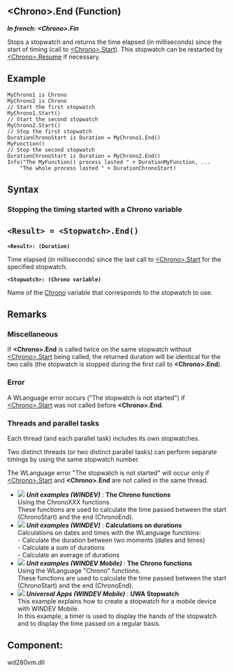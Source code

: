 


## &lt;Chrono&gt;.End (Function)

***In french: &lt;Chrono&gt;.Fin***



<a name="XUse"></a>
<a name="Use"></a>
<a name="description"></a>
Stops a stopwatch and returns the time elapsed (in milliseconds) since the start of timing (call to [&lt;Chrono&gt;.Start](../WDLang1/1000023788.md)). This stopwatch can be restarted by [&lt;Chrono&gt;.Resume](../WDLang1/1000023792.md) if necessary. 








<a name="Example1"></a>
<a name="sample_code"></a>

## Example






```wl
MyChrono1 is Chrono
MyChrono2 is Chrono
// Start the first stopwatch 
MyChrono1.Start()
// Start the second stopwatch 
MyChrono2.Start()
// Stop the first stopwatch
DurationChronoStart is Duration = MyChrono1.End()
MyFunction()
// Stop the second stopwatch
DurationChronoStart is Duration = MyChrono2.End()
Info("The MyFunction() process lasted " + DurationMyFunction, ...
	"The whole process lasted " + DurationChronoStart)
```

<a name="XSYNTAX"></a>
<a name="SYNTAX1"></a>

## Syntax

### Stopping the timing started with a Chrono variable

`<Result> = <Stopwatch>.End()`
---

**`<Result>: (Duration)`**

Time elapsed (in milliseconds) since the last call to [&lt;Chrono&gt;.Start](../WDLang1/1000023788.md) for the specified stopwatch.

**`<Stopwatch>: (Chrono variable)`**

Name of the [Chrono](../WDLang1/1000023560.md) variable that corresponds to the stopwatch to use.



<a name="NOTE0"></a>
<a name="NOTE0_1"></a>

## Remarks


### Miscellaneous
<a name="miscellaneous_ELTPARAGRAPHE000297"></a>

If **&lt;Chrono&gt;.End** is called twice on the same stopwatch without [&lt;Chrono&gt;.Start](../WDLang1/1000023788.md) being called, the returned duration will be identical for the two calls (the stopwatch is stopped during the first call to **&lt;Chrono&gt;.End**).
<a name="NOTE0_2"></a>


### Error
<a name="error_ELTPARAGRAPHE000316"></a>

A WLanguage error occurs ("The stopwatch is not started") if [&lt;Chrono&gt;.Start](../WDLang1/1000023788.md) was not called before **&lt;Chrono&gt;.End**.
<a name="NOTE0_3"></a>


### Threads and parallel tasks
<a name="threads_and_parallel_tasks_ELTPARAGRAPHE000333"></a>

Each thread (and each parallel task) includes its own stopwatches. 

Two distinct threads (or two distinct parallel tasks) can perform separate timings by using the same stopwatch number. 

The WLanguage error "The stopwatch is not started" will occur only if [&lt;Chrono&gt;.Start](../WDLang1/1000023788.md) and **&lt;Chrono&gt;.End** are not called in the same thread.


- ![](https://doc.pcsoft.fr/en-US/images/image.awp?langid=3&name=TheChronofunctions.gif) ***Unit examples (WINDEV)*** : **The Chrono functions** <br>Using the ChronoXXX functions.<br>These functions are used to calculate the time passed between the start (ChronoStart) and the end (ChronoEnd).
- ![](https://doc.pcsoft.fr/en-US/images/image.awp?langid=3&name=Calculationsondurations.gif) ***Unit examples (WINDEV)*** : **Calculations on durations** <br>Calculations on dates and times with the WLanguage functions: <br>- Calculate the duration between two moments (dates and times)<br>- Calculate a sum of durations<br>- Calculate an average of durations
- ![](https://doc.pcsoft.fr/en-US/images/image.awp?langid=3&name=TheChronofunctions.gif) ***Unit examples (WINDEV Mobile)*** : **The Chrono functions** <br>Using the WLanguage "Chrono" functions.<br>These functions are used to calculate the time passed between the start (ChronoStart) and the end (ChronoEnd).
- ![](https://doc.pcsoft.fr/en-US/images/image.awp?langid=3&name=UWAStopwatch.gif) ***Universal Apps (WINDEV Mobile)*** : **UWA Stopwatch** <br>This example explains how to create a stopwatch for a mobile device with WINDEV Mobile.<br>In this example, a timer is used to display the hands of the stopwatch and to display the time passed on a regular basis.

<a name="XComponent"></a>

## Component:
wd280vm.dll
